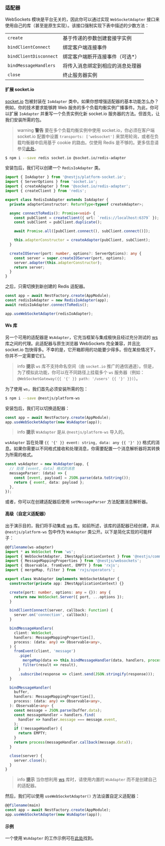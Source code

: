 ### 适配器

WebSockets 模块是平台无关的，因此你可以通过实现 `WebSocketAdapter` 接口来使用自己的库（甚至是原生实现）。该接口强制实现下表中描述的少数方法：

<table>
  <tr>
    <td><code>create</code></td>
    <td>基于传递的参数创建套接字实例</td>
  </tr>
  <tr>
    <td><code>bindClientConnect</code></td>
    <td>绑定客户端连接事件</td>
  </tr>
  <tr>
    <td><code>bindClientDisconnect</code></td>
    <td>绑定客户端断开连接事件（可选*）</td>
  </tr>
  <tr>
    <td><code>bindMessageHandlers</code></td>
    <td>将传入消息绑定到相应的消息处理器</td>
  </tr>
  <tr>
    <td><code>close</code></td>
    <td>终止服务器实例</td>
  </tr>
</table>

#### 扩展 socket.io

[socket.io](https://github.com/socketio/socket.io) 包被封装在 `IoAdapter` 类中。如果你想增强适配器的基本功能怎么办？例如，你的技术要求能够跨 Web 服务的多个负载均衡实例广播事件。为此，你可以扩展 `IoAdapter` 并重写一个负责实例化新 socket.io 服务器的方法。但首先，让我们安装所需的包。

> warning **警告** 要在多个负载均衡实例中使用 socket.io，你必须在客户端 socket.io 配置中设置 `transports: ['websocket']` 来禁用轮询，或者在负载均衡器中启用基于 cookie 的路由。仅使用 Redis 是不够的。更多信息请参见[此处](https://socket.io/docs/v4/using-multiple-nodes/#enabling-sticky-session)。

```bash
$ npm i --save redis socket.io @socket.io/redis-adapter
```

安装包后，我们可以创建一个 `RedisIoAdapter` 类。

```typescript
import { IoAdapter } from '@nestjs/platform-socket.io';
import { ServerOptions } from 'socket.io';
import { createAdapter } from '@socket.io/redis-adapter';
import { createClient } from 'redis';

export class RedisIoAdapter extends IoAdapter {
  private adapterConstructor: ReturnType<typeof createAdapter>;

  async connectToRedis(): Promise<void> {
    const pubClient = createClient({ url: `redis://localhost:6379` });
    const subClient = pubClient.duplicate();

    await Promise.all([pubClient.connect(), subClient.connect()]);

    this.adapterConstructor = createAdapter(pubClient, subClient);
  }

  createIOServer(port: number, options?: ServerOptions): any {
    const server = super.createIOServer(port, options);
    server.adapter(this.adapterConstructor);
    return server;
  }
}
```

之后，只需切换到新创建的 Redis 适配器。

```typescript
const app = await NestFactory.create(AppModule);
const redisIoAdapter = new RedisIoAdapter(app);
await redisIoAdapter.connectToRedis();

app.useWebSocketAdapter(redisIoAdapter);
```

#### Ws 库

另一个可用的适配器是 `WsAdapter`，它充当框架与集成极快且经过充分测试的 [ws](https://github.com/websockets/ws) 库之间的代理。此适配器与原生浏览器 WebSockets 完全兼容，并且比 socket.io 包快得多。不幸的是，它开箱即用的功能要少得多。但在某些情况下，你并不一定需要它们。

> info **提示** `ws` 库不支持命名空间（由 `socket.io` 推广的通信通道）。但是，为了模拟此功能，你可以在不同路径上挂载多个 `ws` 服务器（例如：`@WebSocketGateway({{ '{' }} path: '/users' {{ '}' }})`）。

为了使用 `ws`，我们首先必须安装所需的包：

```bash
$ npm i --save @nestjs/platform-ws
```

安装包后，我们可以切换适配器：

```typescript
const app = await NestFactory.create(AppModule);
app.useWebSocketAdapter(new WsAdapter(app));
```

> info **提示** `WsAdapter` 是从 `@nestjs/platform-ws` 导入的。

`wsAdapter` 旨在处理 `{{ '{' }} event: string, data: any {{ '}' }}` 格式的消息。如果你需要以不同格式接收和处理消息，你需要配置一个消息解析器将其转换为所需的格式。

```typescript
const wsAdapter = new WsAdapter(app, {
  // 处理 [event, data] 格式的消息
  messageParser: (data) => {
    const [event, payload] = JSON.parse(data.toString());
    return { event, data: payload };
  },
});
```

或者，你可以在创建适配器后使用 `setMessageParser` 方法配置消息解析器。

#### 高级（自定义适配器）

出于演示目的，我们将手动集成 [ws](https://github.com/websockets/ws) 库。如前所述，该库的适配器已经创建，并从 `@nestjs/platform-ws` 包中作为 `WsAdapter` 类公开。以下是简化实现的可能样子：

```typescript
@@filename(ws-adapter)
import * as WebSocket from 'ws';
import { WebSocketAdapter, INestApplicationContext } from '@nestjs/common';
import { MessageMappingProperties } from '@nestjs/websockets';
import { Observable, fromEvent, EMPTY } from 'rxjs';
import { mergeMap, filter } from 'rxjs/operators';

export class WsAdapter implements WebSocketAdapter {
  constructor(private app: INestApplicationContext) {}

  create(port: number, options: any = {}): any {
    return new WebSocket.Server({ port, ...options });
  }

  bindClientConnect(server, callback: Function) {
    server.on('connection', callback);
  }

  bindMessageHandlers(
    client: WebSocket,
    handlers: MessageMappingProperties[],
    process: (data: any) => Observable<any>,
  ) {
    fromEvent(client, 'message')
      .pipe(
        mergeMap(data => this.bindMessageHandler(data, handlers, process)),
        filter(result => result),
      )
      .subscribe(response => client.send(JSON.stringify(response)));
  }

  bindMessageHandler(
    buffer,
    handlers: MessageMappingProperties[],
    process: (data: any) => Observable<any>,
  ): Observable<any> {
    const message = JSON.parse(buffer.data);
    const messageHandler = handlers.find(
      handler => handler.message === message.event,
    );
    if (!messageHandler) {
      return EMPTY;
    }
    return process(messageHandler.callback(message.data));
  }

  close(server) {
    server.close();
  }
}
```

> info **提示** 当你想利用 [ws](https://github.com/websockets/ws) 库时，请使用内置的 `WsAdapter` 而不是创建自己的适配器。

然后，我们可以使用 `useWebSocketAdapter()` 方法设置自定义适配器：

```typescript
@@filename(main)
const app = await NestFactory.create(AppModule);
app.useWebSocketAdapter(new WsAdapter(app));
```

#### 示例

一个使用 `WsAdapter` 的工作示例可在[此处](https://github.com/nestjs/nest/tree/master/sample/16-gateways-ws)找到。
